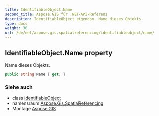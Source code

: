 ```yaml
---
title: IdentifiableObject.Name
second_title: Aspose.GIS für .NET-API-Referenz
description: IdentifiableObject eigendom. Name dieses Objekts.
type: docs
weight: 30
url: /de/net/aspose.gis.spatialreferencing/identifiableobject/name/
---
```

## IdentifiableObject.Name property

Name dieses Objekts.

```csharp
public string Name { get; }
```

### Siehe auch

* class [IdentifiableObject](../)
* namensraum [Aspose.Gis.SpatialReferencing](../../identifiableobject/)
* Montage [Aspose.GIS](../../../)


